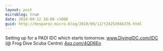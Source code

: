 ```yaml
---
layout: post
microblog: true
date: 2010-09-12 10:00 +1000
guid: http://desparoz.micro.blog/2010/09/12/t24253946376.html
---
```

Setting up for a PADI IDC which starts tomorrow. www.DivingIDC.com/IDC (@ Frog Dive Scuba Centre) [4sq.com/4QD6Eo](http://4sq.com/4QD6Eo)
